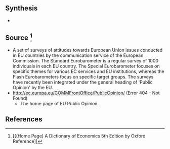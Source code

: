 ## Synthesis
- 
## Source [^1]
- A set of surveys of attitudes towards European Union issues conducted in EU countries by the communication service of the European Commission. The Standard Eurobarometer is a regular survey of 1000 individuals in each EU country. The Special Eurobarometer focuses on specific themes for various EC services and EU institutions, whereas the Flash Eurobarometers focus on specific target groups. The surveys have recently been integrated under the general heading of 'Public Opinion' by the EU.
- http://ec.europa.eu/COMMFrontOffice/PublicOpinion/ (Error 404 - Not Found)
	- The home page of EU Public Opinion.
## References

[^1]: [[(Home Page) A Dictionary of Economics 5th Edition by Oxford Reference]]